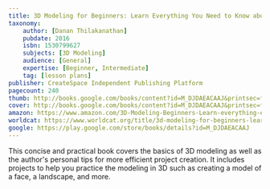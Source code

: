```yaml
---
title: 3D Modeling for Beginners: Learn Everything You Need to Know about 3D Modeling!
taxonomy:
	author: [Danan Thilakanathan]
	pubdate: 2016
	isbn: 1530799627
	subjects: [3D Modeling]
	audience: [General]
	expertise: [Beginner, Intermediate]
	tag: [lesson plans]
publisher: CreateSpace Independent Publishing Platform
pagecount: 240
thumb: http://books.google.com/books/content?id=M_DJDAEACAAJ&printsec=frontcover&img=1&zoom=1&imgtk=AFLRE7250N1lSsF4FvDaiYrnud59xAqqUiwf0m202rkUO7xeY5kfebb5mjc45peZ-TW0xOEYI_8toQtUoZPXLQ8E-aVxlV7PMD3FAgcjz-qi4yKr2DKCtPk5kVNDse7y9e7Ck_fo9eHy&source=gbs_api
cover: http://books.google.com/books/content?id=M_DJDAEACAAJ&printsec=frontcover&img=1&zoom=1&imgtk=AFLRE7250N1lSsF4FvDaiYrnud59xAqqUiwf0m202rkUO7xeY5kfebb5mjc45peZ-TW0xOEYI_8toQtUoZPXLQ8E-aVxlV7PMD3FAgcjz-qi4yKr2DKCtPk5kVNDse7y9e7Ck_fo9eHy&source=gbs_api
amazon: https://www.amazon.com/3D-Modeling-Beginners-Learn-everything-ebook/dp/B01DJ2I930/ref=sr_1_1?keywords=3D+modeling+for+beginners+%3A+learn+everything+you+need+to+know+about+3D+modeling%21&qid=1575758323&sr=8-1
worldcat: https://www.worldcat.org/title/3d-modeling-for-beginners-learn-everything-you-need-to-know-about-3d-modeling/oclc/959283280&referer=brief_results
google: https://play.google.com/store/books/details?id=M_DJDAEACAAJ
---
```

This concise and practical book covers the basics of 3D modeling as well as the author's personal tips for more efficient project creation.  It includes projects to help you practice the modeling in 3D such as creating a model of a face, a landscape, and more.